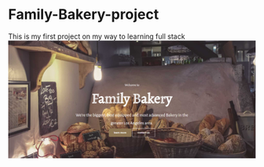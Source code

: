 # Family-Bakery-project
This is my first project on my way to learning full stack
![This is an image](imges/amr.PNG)